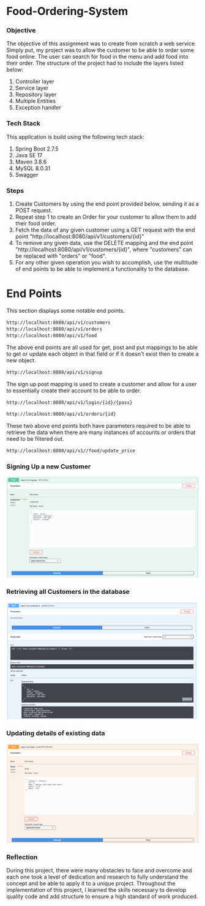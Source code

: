 # Food-Ordering-System

### Objective

The objective of this assignment was to create from scratch a web service. Simply put, my project was to allow the customer to be able to order some food online. The user can search for food in the menu and add food into their order. The structure of the project had to include the layers listed below:

1. Controller layer
2. Service layer
3. Repository layer
4. Multiple Entities
5. Exception handler



### Tech Stack 

This application is build using the following tech stack:
1. Spring Boot 2.7.5
2. Java SE 17
3. Maven 3.8.6
4. MySQL 8.0.31
5. Swagger


### Steps

1. Create Customers by using the end point provided below, sending it as a POST request.
2. Repeat step 1 to create an Order for your customer to allow them to add their food order.
3. Fetch the data of any given customer using a GET request with the end point "http://localhost:8080/api/v1/customers/{id}"
4. To remove any given data, use the DELETE mapping and the end point "http://localhost:8080/api/v1/customers/{id}", where "customers" can be replaced with "orders" or "food".
5. For any other given operation you wish to accomplish, use the multitude of end points to be able to implement a functionality to the database.

# End Points

This section displays some notable end points.

```bash
http://localhost:8080/api/v1/customers
http://localhost:8080/api/v1/orders
http://localhost:8080/api/v1/food
```
The above end points are all used for get, post and put mappings to be able to get or update each object in that field or if it doesn't exist then to create a new object.

```bash
http://localhost:8080/api/v1/signup
```

The sign up post mapping is used to create a customer and allow for a user to essentially create their account to be able to order.

```bash
http://localhost:8080/api/v1/login/{id}/{pass}
```
```bash
http://localhost:8080/api/v1/orders/{id}
```
These two above end points both have parameters required to be able to retrieve the data when there are many instances of accounts or orders that need to be filtered out.

```bash
http://localhost:8080/api/v1//food/update_price
```


### Signing Up a new Customer

![Image Not Found](/images/addCustomerImage.png)

### Retrieving all Customers in the database

![Image Not Found](/images/getAllCustomersImage.png)

### Updating details of existing data

![Image Not Found](/images/updateFoodDetailsImage.png)

### Reflection

During this project, there were many obstacles to face and overcome and each one took a level of dedication and research to fully understand the concept and be able to apply it to a unique project. Throughout the implementation of this project, I learned the skills necessary to develop quality code and add structure to ensure a high standard of work produced.
